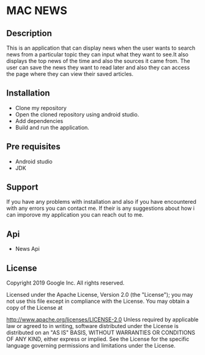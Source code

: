 # MAC NEWS
## Description
 This is an application that can display news when the user wants to search news from
 a particular topic they can input what they want to see.It also displays the top news
 of the time and also the sources it came from.
 The user can save the news they want to read later and also they can access the page
 where they can view their saved articles.
## Installation
* Clone my repository
* Open the cloned repository using android studio.
* Add dependencies
* Build and run the application.
## Pre requisites
* Android studio
* JDK
## Support
If you have any problems with installation and also if you have encountered with any 
errors you can contact me. If their is any suggestions about how i can imporove my application
you can reach out to me.
## Api 
* News Api
## License
Copyright 2019 Google Inc. All rights reserved.

Licensed under the Apache License, Version 2.0 (the "License"); you may not use this file except
 in compliance with the License. You may obtain a copy of the License at

 http://www.apache.org/licenses/LICENSE-2.0
Unless required by applicable law or agreed to in writing, software distributed under the License 
is distributed on an "AS IS" BASIS, WITHOUT WARRANTIES OR CONDITIONS OF ANY KIND, either express or 
implied. See the License for the specific language governing permissions and limitations under the License.   